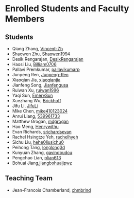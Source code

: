 # Enrolled Students and Faculty Members


## Students
* Qiang Zhang, [Vincent-Zh](https://github.com/Vincent-Zh)
* Shaowen Zhu, [Shaowen1994](https://github.com/Shawoen1994)
* Desik Rengarajan, [DesikRengarajan](https://github.com/DesikRengarajan)
* Haosi Liu, [Billiam0706](https://github.com/Billiam0706)
* Pallavi Premkumar, [pallavikumarp](https://github.com/Pallavikumarp)
* Junpeng Ren, [Junpeng-Ren]( https://github.com/Junpeng-Ren)
* Xiaoqian Jia, [xiaoqianjia](https://github.com/xiaoqianjia)
* Jianfeng Song, [Jianfengusa](https://github.com/Jianfengusa)
* Ruiwan Xu, [ruiwan1996](https://github.com/ruiwan1996)
* Yaqi Sun, [EmerySun](https://github.com/EmerySun)
* Xuezhang Wu, [Brickhoff](https://github.com/Brickhoff)
* Jifu Li, [JifuLi](https://github.com/JifuLi)
* Mike Chen, [mike410123024](https://github.com/mike410123024) 
* Anrui Liang, [539961733](https://github.com/539961733)
* Matthew Grogan, [mdgrogan](https://github.com/mdgrogan)
* Hao Meng, [Henrywithu](https://github.com/Henrywithu)
* Evan Richards, [srichardsevan](https://github.com/srichardsevan)
* Rachel Hsingtze Yeh, [rachelhyeh](https://github.com/rachelhyeh)
* Sichu Liu, [hehe0liusichu0](https://github.com/sichuLiu)
* Peihong Tang, [longlong3d](https://github.com/longlong3d)
* Kunyuan Zhang, [gavindoudou](https://github.com/gavindoudou)
* Pengchao Lian, [plian613](https://github.com/plian613)
* Bohuai Jiang,[jiangbohuaijpwz](http://github.com/jiangbohuaijpwz)
## Teaching Team

* Jean-Francois Chamberland, [chmbrlnd](https://github.com/chmbrlnd)

